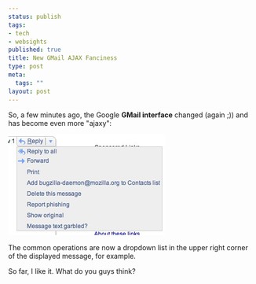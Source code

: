 ```yaml
--- 
status: publish
tags: 
- tech
- websights
published: true
title: New GMail AJAX Fanciness
type: post
meta: 
  tags: ""
layout: post
---
```

So, a few minutes ago, the Google <strong>GMail interface</strong> changed (again ;)) and has become even more "ajaxy":

<img id="image129" src="/media/wp/2006/11/gmail-dropdown.jpg" alt="GMail Interface with dropdown list" class="center" />

The common operations are now a dropdown list in the upper right corner of the displayed message, for example.

So far, I like it. What do you guys think?
